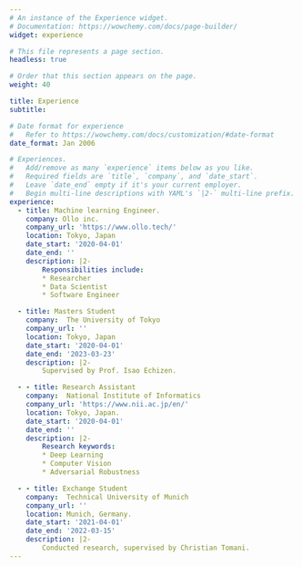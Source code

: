 ```yaml
---
# An instance of the Experience widget.
# Documentation: https://wowchemy.com/docs/page-builder/
widget: experience

# This file represents a page section.
headless: true

# Order that this section appears on the page.
weight: 40

title: Experience
subtitle:

# Date format for experience
#   Refer to https://wowchemy.com/docs/customization/#date-format
date_format: Jan 2006

# Experiences.
#   Add/remove as many `experience` items below as you like.
#   Required fields are `title`, `company`, and `date_start`.
#   Leave `date_end` empty if it's your current employer.
#   Begin multi-line descriptions with YAML's `|2-` multi-line prefix.
experience:
  - title: Machine learning Engineer.
    company: Ollo inc.
    company_url: 'https://www.ollo.tech/'
    location: Tokyo, Japan
    date_start: '2020-04-01'
    date_end: ''
    description: |2-
        Responsibilities include:
        * Researcher
        * Data Scientist
        * Software Engineer 

  - title: Masters Student
    company:  The University of Tokyo
    company_url: ''
    location: Tokyo, Japan
    date_start: '2020-04-01'
    date_end: '2023-03-23'
    description: |2-
        Supervised by Prof. Isao Echizen.

  - - title: Research Assistant
    company:  National Institute of Informatics
    company_url: 'https://www.nii.ac.jp/en/'
    location: Tokyo, Japan.
    date_start: '2020-04-01'
    date_end: ''
    description: |2-
        Research keywords:
        * Deep Learning
        * Computer Vision
        * Adversarial Robustness

  - - title: Exchange Student
    company:  Technical University of Munich
    company_url: ''
    location: Munich, Germany.
    date_start: '2021-04-01'
    date_end: '2022-03-15'
    description: |2-
        Conducted research, supervised by Christian Tomani.
---
```

